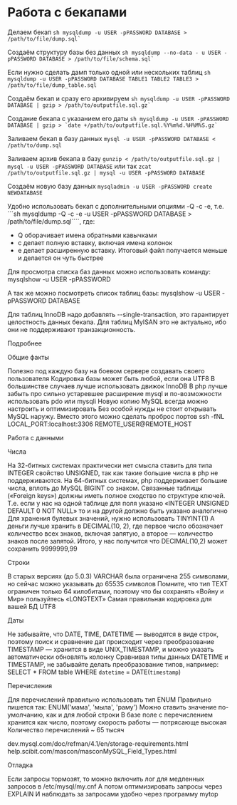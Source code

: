 Работа с бекапами
================

Делаем бекап
```sh mysqldump -u USER -pPASSWORD DATABASE > /path/to/file/dump.sql` ```

Создаём структуру базы без данных
```sh mysqldump --no-data - u USER -pPASSWORD DATABASE > /path/to/file/schema.sql` ```

Если нужно сделать дамп только одной или нескольких таблиц
```sh mysqldump -u USER -pPASSWORD DATABASE TABLE1 TABLE2 TABLE3 > /path/to/file/dump_table.sql```

Создаём бекап и сразу его архивируем
```sh mysqldump -u USER -pPASSWORD DATABASE | gzip > /path/to/outputfile.sql.gz` ```

Создание бекапа с указанием его даты
```sh mysqldump -u USER -pPASSWORD DATABASE | gzip > `date +/path/to/outputfile.sql.%Y%m%d.%H%M%S.gz` ``` 

Заливаем бекап в базу данных
`mysql -u USER -pPASSWORD DATABASE < /path/to/dump.sql`

Заливаем архив бекапа в базу
`gunzip < /path/to/outputfile.sql.gz | mysql -u USER -pPASSWORD DATABASE`
или так
`zcat /path/to/outputfile.sql.gz | mysql -u USER -pPASSWORD DATABASE`

Создаём новую базу данных
`mysqladmin -u USER -pPASSWORD create NEWDATABASE`

Удобно использовать бекап с дополнительными опциями -Q -c -e, т.е. 
```sh mysqldump -Q -c -e -u USER -pPASSWORD DATABASE > /path/to/file/dump.sql````, где:
- Q оборачивает имена обратными кавычками
- c делает полную вставку, включая имена колонок
- e делает расширенную вставку. Итоговый файл получается меньше и делается он чуть быстрее


Для просмотра списка баз данных можно использовать команду:
mysqlshow -u USER -pPASSWORD

А так же можно посмотреть список таблиц базы:
mysqlshow -u USER -pPASSWORD DATABASE

Для таблиц InnoDB надо добавлять --single-transaction, это гарантирует целостность данных бекапа. 
Для таблиц MyISAN это не актуально, ибо они не поддерживают транзакционность. 

Подробнее

Общие факты

Полезно под каждую базу на боевом сервере создавать своего пользователя
Кодировка базы может быть любой, если она UTF8
В большинстве случаев лучше использовать движок InnoDB
В php лучше забыть про сильно устаревшее расширение mysql и по-возможности использовать pdo или mysqli
Новую копию MySQL всегда можно настроить и оптимизировать
Без особой нужды не стоит открывать MySQL наружу. Вместо этого можно сделать проброс портов
ssh -fNL LOCAL_PORT:localhost:3306 REMOTE_USER@REMOTE_HOST


Работа с данными


Числа

На 32-битных системах практически нет смысла ставить для типа INTEGER свойство UNSIGNED, так как такие большие числа в php не поддерживаются.
На 64-битных системах, php поддерживает большие числа, вплоть до MySQL BIGINT со знаком.
Связанные таблицы («Foreign keys») должны иметь полное сходство по структуре ключей. Т.е. если у нас на одной таблице для поля указано «INTEGER UNSIGNED DEFAULT 0 NOT NULL» то и на другой должно быть указано аналогично
Для хранения булевых значений, нужно использовать TINYINT(1)
А деньги лучше хранить в DECIMAL(10, 2), где первое число обозначает количество всех знаков, включая запятую, а второе — количество знаков после запятой. Итого, у нас получится что DECIMAL(10,2) может сохранить 9999999,99


Строки

В старых версиях (до 5.0.3) VARCHAR была ограничена 255 символами, но сейчас можно указывать до 65535 символов
Помните, что тип TEXT ограничен только 64 килобитами, поэтому что бы сохранять «Войну и Мир» пользуйтесь «LONGTEXT»
Самая правильная кодировка для вашей БД UTF8


Даты

Не забывайте, что
DATE, TIME, DATETIME — выводятся в виде строк, поэтому поиск и сравнение дат происходит через преобразование
TIMESTAMP — хранится в виде UNIX_TIMESTAMP, и можно указать автоматически обновлять колонку
Сравнивая типы данных DATETIME и TIMESTAMP, не забывайте делать преобразование типов, например:
SELECT * FROM table WHERE `datetime` = DATE(`timestamp`)


Перечисления

Для перечислений правильно использовать тип ENUM
Правильно пишется так: ENUM('мама', 'мыла', 'раму')
Можно ставить значение по-умолчанию, как и для любой строки
В базе поле с перечислением хранится как число, поэтому скорость работы — потрясающе высокая
Количество перечислений ~ 65 тысяч


dev.mysql.com/doc/refman/4.1/en/storage-requirements.html
help.scibit.com/mascon/masconMySQL_Field_Types.html

Отладка


Если запросы тормозят, то можно включить лог для медленных запросов в /etc/mysql/my.cnf
А потом оптимизировать запросы через EXPLAIN
И наблюдать за запросами удобно через программу mytop

